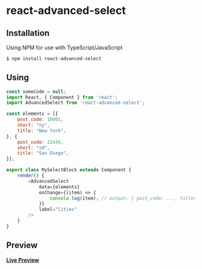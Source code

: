 # react-advanced-select


## Installation
Using NPM for use with TypeScript/JavaScript
```sh
$ npm install react-advanced-select
```


## Using
```javascript
const someCode = null;
import React, { Component } from 'react';
import AdvancedSelect from 'react-advanced-select';

const elements = [{
	post_code: 10001,
	short: "ny",
	title: "New York",
}, {
	post_code: 22434,
	short: "sd",
	title: "San Diego",
}];

export class MySelectBlock extends Component {
	render() {
		<AdvancedSelect
			data={elements}
			onChange={(item) => {
				console.log(item); // output: { post_code: ..., title: ..., short: ... };
			}}
			label="Cities"
		/>
	}
}

```


## Preview
[**Live Preview**](https://gebeto.github.io/web-projects/react-advanced-select/example.html)

